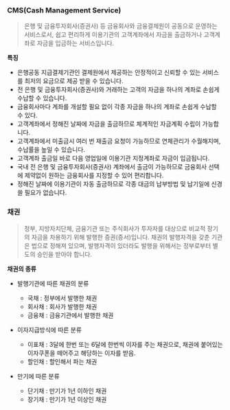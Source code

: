 ### CMS(Cash Management Service)

> 은행 및 금융투자회사(증권사) 등 금융회사와 금융결제원이 공동으로 운영하는 서비스로서, 쉽고 편리하게 이용기관의 고객계좌에서 자금을 출금하거나 고객계좌로 자금을 입금하는 서비스입니다.

**특징**

- 은행공동 지급결제기관인 결제원에서 제공하는 안정적이고 신뢰할 수 있는 서비스를 최저의 요금으로 제공 받을 수 있습니다.
- 전 은행 및 금융투자회사(증권사)와 거래하는 고객의 자금을 하나의 계좌로 손쉽게 수납할 수 있습니다.
- 금융회사마다 계좌를 개설할 필요 없이 각종 자금을 하나의 계좌로 손쉽게 수납할 수 있다.
- 고객계좌에서 정해진 날짜에 자금을 출금하므로 체계적인 자금계획 수립이 가능합니다.
- 고객계좌에서 미출금시 여러 번 재출금 요청이 가능하므로 연체관리가 수월해지며, 수납률을 높일 수 있습니다.
- 고객계좌 출금일 바로 다음 영업일에 이용기관 지정계좌로 자금이 입금됩니다.
- 국내 전 은행 및 금융투자회사(증권사) 계좌에서 출금이 가능하므로 금융회사 선택에 제약없이 원하는 금융회사를 지정할 수 있어 편리합니다.
- 정해진 날짜에 이용기관이 자동 출금하므로 각종 대금의 납부방법 및 납기일에 신경 쓸 필요가 없습니다.



### 채권

> 정부, 지방자치단체, 금융기관 또는 주식회사가 투자자를 대상으로 비교적 장기의 자금을 차용하기 위해 발행한 증권(증서)입니다. 채권의 발행자격을 갖춘 기관은 법으로 정해져 있으며, 발행자격이 있더라도 발행을 위해서는 정부로부터 별도의 승인을 받아야 합니다.



**채권의 종류**

- 발행기관에 따른 채권의 분류
  - 국채 : 정부에서 발행한 채권
  - 회사채 : 회사가 발행한 채권
  - 금융채 : 금융기관에서 발행한 채권
- 이자지급방식에 따른 분류
  - 이표채 : 3달에 한번 또는 6달에 한번씩 이자를 주는 채권으로, 채권에 붙어있는 이자쿠폰을 떼어주고 해당하는 이자를 받음.
  - 할인채 : 할인해서 파는 채권

- 만기에 따른 분류
  - 단기채 : 만기가 1년 이하인 채권
  - 장기채 : 만기가 1년 이상인 채권

